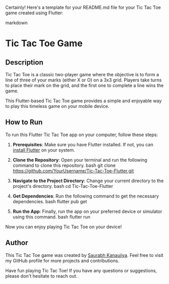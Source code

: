 Certainly! Here's a template for your README.md file for your Tic Tac Toe game created using Flutter:

markdown
# Tic Tac Toe Game

## Description
Tic Tac Toe is a classic two-player game where the objective is to form a line of three of your marks (either X or O) on a 3x3 grid. Players take turns to place their mark on the grid, and the first one to complete a line wins the game.

This Flutter-based Tic Tac Toe game provides a simple and enjoyable way to play this timeless game on your mobile device.

## How to Run
To run this Flutter Tic Tac Toe app on your computer, follow these steps:

1. **Prerequisites**: Make sure you have Flutter installed. If not, you can [install Flutter](https://flutter.dev/docs/get-started/install) on your system.

2. **Clone the Repository**: Open your terminal and run the following command to clone this repository.
   bash
   git clone https://github.com/YourUsername/Tic-Tac-Toe-Flutter.git
   

3. **Navigate to the Project Directory**: Change your current directory to the project's directory.
   bash
   cd Tic-Tac-Toe-Flutter
   

4. **Get Dependencies**: Run the following command to get the necessary dependencies.
   bash
   flutter pub get
   

5. **Run the App**: Finally, run the app on your preferred device or simulator using this command.
   bash
   flutter run
   

Now you can enjoy playing Tic Tac Toe on your device!

## Author
This Tic Tac Toe game was created by [Saurabh Kanaujiya](https://github.com/mathur750). Feel free to visit my GitHub profile for more projects and contributions.

Have fun playing Tic Tac Toe! If you have any questions or suggestions, please don't hesitate to reach out.
